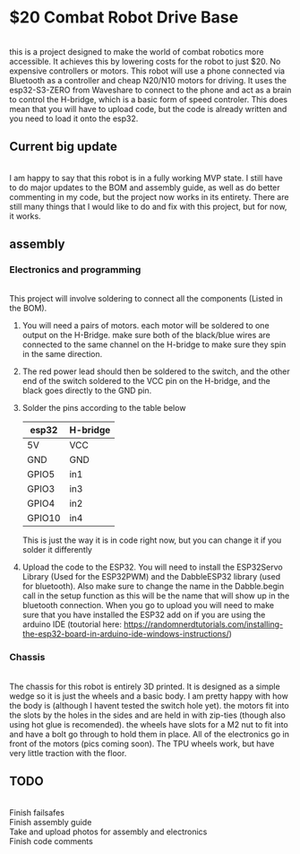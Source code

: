 <h1>$20 Combat Robot Drive Base</h1><br>
this is a project designed to make the world of combat robotics more accessible. It achieves this by lowering costs for the robot to just $20. No expensive controllers or motors. This robot will use a phone connected via Bluetooth as a controller and cheap N20/N10 motors for driving. It uses the esp32-S3-ZERO from Waveshare to connect to the phone and act as a brain to control the H-bridge, which is a basic form of speed controler. This does mean that you will have to upload code, but the code is already written and you need to load it onto the esp32.

<h2>Current big update</h2><br>
I am happy to say that this robot is in a fully working MVP state. I still have to do major updates to the BOM and assembly guide, as well as do better commenting in my code, but the project now works in its entirety. There are still many things that I would like to do and fix with this project, but for now, it works.

<h2>assembly</h2>
<h3>Electronics and programming</h3><br>
This project will involve soldering to connect all the components (Listed in the BOM). 

1. You will need a pairs of motors. each motor will be soldered to one output on the H-Bridge. make sure both of the black/blue wires are connected to the same channel on the H-bridge to make sure they spin in the same direction. 
2. The red power lead should then be soldered to the switch, and the other end of the switch soldered to the VCC pin on the H-bridge, and the black goes directly to the GND pin.
3. Solder the pins according to the table below
   
   |esp32|H-bridge|
   |-----|--------|
   |5V|VCC|
   |GND|GND|
   |GPIO5|in1|
   |GPIO3|in3|
   |GPIO4|in2|
   |GPIO10|in4|
   
   This is just the way it is in code right now, but you can change it if you solder it differently


4. Upload the code to the ESP32. You will need to install the ESP32Servo Library (Used for the ESP32PWM) and the DabbleESP32 library (used for bluetooth). Also make sure to change the name in the Dabble.begin call in the setup function as this will be the name that will show up in the bluetooth connection. When you go to upload you will need to make sure that you have installed the ESP32 add on if you are using the arduino IDE (toutorial here: https://randomnerdtutorials.com/installing-the-esp32-board-in-arduino-ide-windows-instructions/)

<h3>Chassis</h3><br>
The chassis for this robot is entirely 3D printed. It is designed as a simple wedge so it is just the wheels and a basic body. I am pretty happy with how the body is (although I havent tested the switch hole yet). the motors fit into the slots by the holes in the sides and are held in with zip-ties (though also using hot glue is recomended). the wheels have slots for a M2 nut to fit into and have a bolt go through to hold them in place. All of the electronics go in front of the motors (pics coming soon). The TPU wheels work, but have very little traction with the floor.

<h2>TODO</h2><br>
Finish failsafes<br>
Finish assembly guide<br>
Take and upload photos for assembly and electronics<br>
Finish code comments<br>
